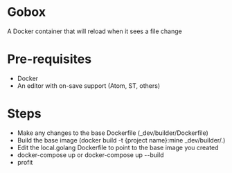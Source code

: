 # Gobox

A Docker container that will reload when it sees a file change

# Pre-requisites
* Docker
* An editor with on-save support (Atom, ST, others)

# Steps
* Make any changes to the base Dockerfile (_dev/builder/Dockerfile)
* Build the base image (docker build -t {project name}:mine _dev/builder/.)
* Edit the local.golang Dockerfile to point to the base image you created
* docker-compose up or docker-compose up --build
* profit

